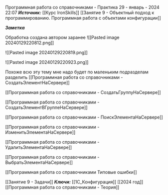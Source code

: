 
Программная работа со справочниками - Практика
 29 - январь - 2024  22:07 
***Источник:***  [[Курс IronSkills]] [[Занятие 9 - Объектный подход к программированию. Программная работа с объектами конфигурации]]

***Заметка*** 

Обработка создана автором заранее
![[Pasted image 20240129220812.png]]

![[Pasted image 20240129220819.png]]


![[Pasted image 20240129220923.png]]

Похоже всю эту тему мне надо будет по маленьким подразделам разделить
[[Программная работа со справочниками - СоздатьЭлементНаСервере]]

[[Программная работа со справочниками - СоздатьГруппуНаСервере]]

[[Программная работа со справочниками - СоздатьЭлементВГруппеНаСервере]]

[[Программная работа со справочниками - ПоискЭлементаНаСервере]]
 
[[Программная работа со справочниками - ИзменитьЭлементаНаСервере]]


[[Программная работа со справочниками - УдалитьЭлементаНаСервере]]

[[Программная работа со справочниками - ВыбратьЭлементаНаСервере]]

[[Программная работа со справочниками Типовые ошибки]]

[[Занятие 9 - Задачи]]
***Ключи:*** [[1С_Конфигурация]] [[2024 год]] [[Программная работа со справочниками - Теория]]